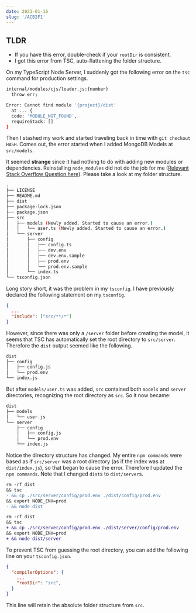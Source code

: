 ```yaml
---
date: 2021-01-16
slug: '/ACB2F1'
---
```


## TLDR

- If you have this error, double-check if your `rootDir` is consistent.
- I got this error from TSC, auto-flattening the folder structure.

On my TypeScript Node Server, I suddenly got the following error on the `tsc` command for production settings.

```bash
internal/modules/cjs/loader.js:{number}
  throw err;

Error: Cannot find module '{project}/dist'
  at ... {
  code: 'MODULE_NOT_FOUND',
  requireStack: []
}
```

Then I stashed my work and started traveling back in time with `git checkout HASH`. Comes out, the error started when I added MongoDB Models at `src/models`.

It seemed **strange** since it had nothing to do with adding new modules or dependencies. Reinstalling `node_modules` did not do the job for me ([Relevant Stack Overflow Question here](https://stackoverflow.com/questions/53545800)). Please take a look at my folder structure.

```bash
.
├── LICENSE
├── README.md
├── dist
├── package-lock.json
├── package.json
├── src
│   ├── models (Newly added. Started to cause an error.)
│   │   └── user.ts (Newly added. Started to cause an error.)
│   └── server
│       ├── config
│       │   ├── config.ts
│       │   ├── dev.env
│       │   ├── dev.env.sample
│       │   ├── prod.env
│       │   └── prod.env.sample
│       └── index.ts
└── tsconfig.json
```

Long story short, it was the problem in my `tsconfig`. I have previously declared the following statement on my `tsconfig`.

```json
{
  ...
  "include": ["src/**/*"]
}
```

However, since there was only a `/server` folder before creating the model, it seems that TSC has automatically set the root directory to `src/server`. Therefore the `dist` output seemed like the following.

```bash
dist
├── config
│   ├── config.js
│   └── prod.env
└── index.js
```

But after `models/user.ts` was added, `src` contained both `models` and `server` directories, recognizing the root directory as `src`. So it now became:

```bash
dist
├── models
│   └── user.js
└── server
    ├── config
    │   ├── config.js
    │   └── prod.env
    └── index.js
```

Notice the directory structure has changed. My entire `npm commands` were based as if `src/server` was a root directory (as if the index was at `dist/index.js`), so that began to cause the error. Therefore I updated the `npm commands`. Note that I changed `dist`s to `dist/server`s.

```diff
rm -rf dist
&& tsc
- && cp ./src/server/config/prod.env ./dist/config/prod.env
&& export NODE_ENV=prod
- && node dist

rm -rf dist
&& tsc
+ && cp ./src/server/config/prod.env ./dist/server/config/prod.env
&& export NODE_ENV=prod
+ && node dist/server
```

To prevent TSC from guessing the root directory, you can add the following line on your `tsconfig.json`.

```json
{
  "compilerOptions": {
    ...
    "rootDir": "src",
  }
}
```

This line will retain the absolute folder structure from `src`.
